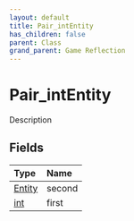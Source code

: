 ```yaml
---
layout: default
title: Pair_intEntity
has_children: false
parent: Class
grand_parent: Game Reflection
---
```

# Pair_intEntity
Description 

## Fields

| Type | Name |
|:----------|:--------------|
| [Entity](/riftbreaker-wiki/docs/game-reflection/classes/entity/) | second |
| [int](/riftbreaker-wiki/docs/game-reflection/enums/int/) | first |

